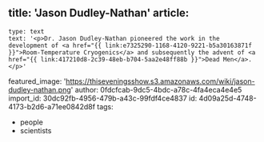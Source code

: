 title: 'Jason Dudley-Nathan'
article:
  -
    type: text
    text: '<p>Dr. Jason Dudley-Nathan pioneered the work in the development of <a href="{{ link:e7325290-1168-4120-9221-b5a30163871f }}">Room-Temperature Cryogenics</a> and subsequently the advent of <a href="{{ link:417210d8-2c39-48eb-b704-5aa2e48ff88b }}">Dead Men</a>.</p>'
featured_image: 'https://thiseveningsshow.s3.amazonaws.com/wiki/jason-dudley-nathan.png'
author: 0fdcfcab-9dc5-4bdc-a78c-4fa4eca4e4e5
import_id: 30dc92fb-4956-479b-a43c-99fdf4ce4837
id: 4d09a25d-4748-4173-b2d6-a71ee0842d8f
tags:
  - people
  - scientists
